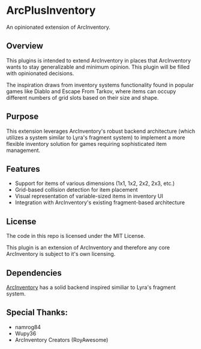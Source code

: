 # ArcPlusInventory

An opinionated extension of ArcInventory.

## Overview
This plugins is intended to extend ArcInventory in places that ArcInventory wants to stay generalizable and minimum opinion. This plugin will be filled with opinionated decisions. 

The inspiration draws from inventory systems functionality found in popular games like Diablo and Escape From Tarkov, where items can occupy different numbers of grid slots based on their size and shape.

## Purpose
This extension leverages ArcInventory's robust backend architecture (which utilizes a system similar to Lyra's fragment system) to implement a more flexible inventory solution for games requiring sophisticated item management.


## Features

* Support for items of various dimensions (1x1, 1x2, 2x2, 2x3, etc.)
* Grid-based collision detection for item placement
* Visual representation of variable-sized items in inventory UI
* Integration with ArcInventory's existing fragment-based architecture


## License

The code in this repo is licensed under the MIT License. 

This plugin is an extension of ArcInventory and therefore any core ArcInventory is subject to it's own licensing.


## Dependencies

[ArcInventory](https://www.fab.com/listings/ee4027dd-0a9f-4ac9-a7e6-78994f67c133) has a solid backend inspired similiar to Lyra's fragment system. 


## Special Thanks:

* namrog84
* Wupy36
* ArcInventory Creators (RoyAwesome)



